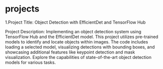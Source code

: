 # projects
1.Project Title: Object Detection with EfficientDet and TensorFlow Hub

Project Description:
Implementing an object detection system using TensorFlow Hub and the EfficientDet model. This project utilizes pre-trained models to identify and locate objects within images. The code includes loading a selected model, visualizing detections with bounding boxes, and showcasing additional features like keypoint detection and mask visualization. Explore the capabilities of state-of-the-art object detection models for various tasks.
